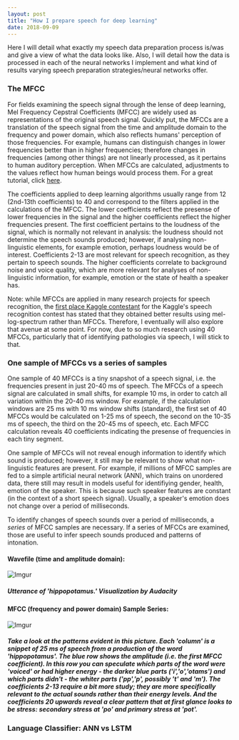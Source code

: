 ```yaml
---
layout: post
title: "How I prepare speech for deep learning"
date: 2018-09-09
---
```


Here I will detail what exactly my speech data preparation process is/was and give a view of what the data looks like. Also, I will detail how the data is processed in each of the neural networks I implement and what kind of results varying speech preparation strategies/neural networks offer.

### The MFCC

For fields examining the speech signal through the lense of deep learning, Mel Frequency Cepstral Coefficients (MFCC) are widely used as representations of the original speech signal. Quickly put, the MFCCs are a translation of the speech signal from the time and amplitude domain to the frequency and power domain, which also reflects humans' perception of those frequencies. For example, humans can distinguish changes in lower frequencies better than in higher frequencies; therefore changes in frequencies (among other things) are not linearly processed, as it pertains to human auditory perception. When MFCCs are calculated, adjustments to the values reflect how human beings would process them. For a great tutorial, click <a href="http://practicalcryptography.com/miscellaneous/machine-learning/guide-mel-frequency-cepstral-coefficients-mfccs/">here</a>.

The coefficients applied to deep learning algorithms usually range from 12 (2nd-13th coefficients) to 40 and correspond to the filters applied in the calculations of the MFCC. The lower coefficients reflect the presense of lower frequencies in the signal and the higher coefficients reflect the higher frequencies present. The first coefficient pertains to the loudness of the signal, which is normally not relevant in analysis: the loudness should not determine the speech sounds produced; however, if analysing non-linguistic elements, for example emotion, perhaps loudness would be of interest. Coefficients 2-13 are most relevant for speech recognition, as they pertain to speech sounds. The higher coefficients correlate to background noise and voice quality, which are more relevant for analyses of non-linguistic information, for example, emotion or the state of health a speaker has. 

Note: while MFCCs are applied in many research projects for speech recognition, the <a href="https://www.kaggle.com/c/tensorflow-speech-recognition-challenge/discussion/46945#latest-363147">first place Kaggle contestant</a> for the Kaggle's speech recognition contest has stated that they obtained better results using mel-log-spectrum rather than MFCCs. Therefore, I eventually will also explore that avenue at some point. For now, due to so much research using 40 MFCCs, particularly that of identifying pathologies via speech, I will stick to that.

### One sample of MFCCs vs a series of samples

One sample of 40 MFCCs is a tiny snapshot of a speech signal, i.e. the frequencies present in just 20-40 ms of speech. The MFCCs of a speech signal are calculated in small shifts, for example 10 ms, in order to catch all variation within the 20-40 ms window. For example, if the calculation windows are 25 ms with 10 ms window shifts (standard), the first set of  40 MFCCs would be calculated on 1-25 ms of speech, the second on the 10-35 ms of speech, the third on the 20-45 ms of speech, etc. Each MFCC calculation reveals 40 coefficients indicating the presense of frequencies in each tiny segment. 

One sample of MFCCs will not reveal enough information to identify which sound is produced; however, it still may be relevant to show what non-linguistic features are present. For example, if millions of MFCC samples are fed to a simple artificial neural network (ANN), which trains on unordered data, there still may result in models useful for identifiying gender, health, emotion of the speaker. This is because such speaker features are constant (in the context of a short speech signal). Usually, a speaker's emotion does not change over a period of milliseconds. 

To identify changes of speech sounds over a period of milliseconds, a *series* of MFCC samples are necessary. If a series of MFCCs are examined, those are useful to infer speech sounds produced and patterns of intonation.

#### Wavefile (time and amplitude domain):
![Imgur](https://i.imgur.com/S7deUnS.png?1)
##### Utterance of 'hippopotamus.' Visualization by Audacity

#### MFCC (frequency and power domain) Sample Series: 
![Imgur](https://i.imgur.com/9rT4FLI.png)
##### Take a look at the patterns evident in this picture. Each 'column' is a snippet of 25 ms of speech from a production of the word 'hippopotamus'. The blue row shows the amplitude (i.e. the first MFCC coefficient). In this row you can speculate which parts of the word were 'voiced' or had higher energy - the darker blue parts ('i','o','otams') and which parts didn't - the whiter parts ('pp','p', possibly 't' and 'm'). The coefficients 2-13 require a bit more study; they are more specifically relevant to the actual sounds rather than their energy levels. And the coefficients 20 upwards reveal a clear pattern that at first glance looks to be stress: secondary stress at 'po' and primary stress at 'pot'. 


### Language Classifier: ANN vs LSTM





